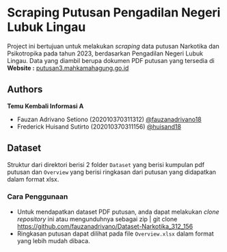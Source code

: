 
# Scraping Putusan Pengadilan Negeri Lubuk Lingau

Project ini bertujuan untuk melakukan _scraping_ data putusan Narkotika dan Psikotropika pada tahun 2023, berdasarkan Pengadilan Negeri Lubuk Lingau. Data yang diambil berupa dokumen PDF putusan yang tersedia di
**Website :**
[putusan3.mahkamahagung.go.id](putusan3.mahkamahagung.go.id)

## Authors

**Temu Kembali Informasi A**

- Fauzan Adrivano Setiono (202010370311312) [@fauzanadrivano18](https://github.com/fauzanadrivano18)
- Frederick Huisand Sutirto (202010370311156) [@huisand18](https://github.com/Huisand18)


## Dataset

Struktur dari direktori berisi 2 folder `Dataset` yang berisi kumpulan pdf putusan dan `Overview` yang berisi ringkasan dari putusan yang didapatkan dalam format xlsx.

### Cara Penggunaan
- Untuk mendapatkan dataset PDF putusan, anda dapat melakukan _clone repository_ ini atau mengunduhnya sebagai zip | git clone https://github.com/fauzanadrivano/Dataset-Narkotika_312_156
- Ringkasan putusan dapat dilihat pada file `Overview.xlsx` dalam format yang lebih mudah dibaca.
